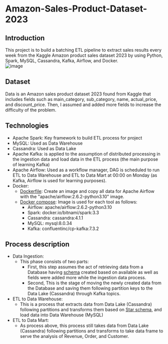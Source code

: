 # Amazon-Sales-Product-Dataset-2023

## Introduction
This project is to build a batching ETL pipeline to extract sales results every week from the Kaggle Amazon product sales dataset 2023 by using Python, Spark, MySQL, Cassandra, Kafka, Airflow, and Docker.
<br>
![image](https://github.com/dlduy33/Amazon-Products-Sales-Dataset-2023/assets/131146326/1354806f-34fb-4b46-9ea0-7b65aebbf71d)

## Dataset
Data is an Amazon sales product dataset 2023 found from Kaggle that includes fields such as main_category,  sub_category, name, actual_price, and discount_price. Then, I assumed and added more fields to increase the difficulty of the problem.

## Technologies
- Apache Spark: Key framework to build ETL process for project
- MySQL: Used as Data Warehouse 
- Cassandra: Used as Data Lake
- Apache Kafka: is applied to the assumption of distributed processing in the ingestion data and load data in the ETL process (the main purpose of learning Kafka)
- Apache Airflow: Used as a workflow manager, DAG is scheduled to run ETL to Data Warehouse and ETL to Data Mart at 00:00 on Monday (as Kafka, Airflow is used for learning purposes).
- Docker:
  - [Dockerfile](https://github.com/dlduy33/Amazon-Products-Sales-Dataset-2023/blob/main/Dockerfile): Create an image and copy all data for Apache Airflow with the "apache/airflow:2.6.2-python3.10" image.
  - [Docker compose](https://github.com/dlduy33/Amazon-Products-Sales-Dataset-2023/blob/main/docker-compose.yml): Image is used for each tool as follows:
    - Airflow: apache/airflow:2.6.2-python3.10
    - Spark: docker.io/bitnami/spark:3.3
    - Cassandra: cassandra:4.1.1
    - MySQL: mysql:8.0.34
    - Kafka: confluentinc/cp-kafka:7.3.2
  
## Process description
- Data Ingestion:
  - This phase consists of two parts:
    - First, this step assumes the act of retrieving data from a Database having [schema](https://github.com/dlduy33/Amazon-Products-Sales-Dataset-2023/blob/main/Source%20System%20Schema.png) created based on available as well as fields were added more while the ingestion data process.
    - Second, This is the stage of moving the newly created data from the Database and saving them following partition keys to the Data Lake (Cassandra) through Kafka topics.
- ETL to Data Warehouse:
  - This is a process that extracts data from Data Lake (Cassandra) following partitions and transforms them based on [Star schema](https://github.com/dlduy33/Amazon-Products-Sales-Dataset-2023/blob/main/Star%20Schema%20Amazon.png), and load data into Data Warehouse (MySQL)
- ETL to Data Mart:
  - As process above, this process still takes data from Data Lake (Cassandra) following partitions and transforms to take data frame to serve the analysis of Revenue, Order, and Customer.
